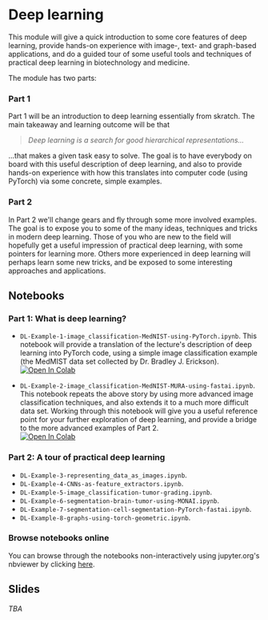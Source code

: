 # Deep learning

This module will give a quick introduction to some core features of deep learning, provide hands-on experience with image-, text- and graph-based applications, and do a guided tour of some useful tools and techniques of practical deep learning in biotechnology and medicine. 

The module has two parts:

### Part 1 
Part 1 will be an introduction to deep learning essentially from skratch. The main takeaway and learning outcome will be that
> _Deep learning is a search for good hierarchical representations..._

...that makes a given task easy to solve. The goal is to have everybody on board with this useful description of deep learning, and also to provide hands-on experience with how this translates into computer code (using PyTorch) via some concrete, simple examples.

### Part 2
In Part 2 we'll change gears and fly through some more involved examples. The goal is to expose you to some of the many ideas, techniques and tricks in modern deep learning. Those of you who are new to the field will hopefully get a useful impression of practical deep learning, with some pointers for learning more. Others more experienced in deep learning will perhaps learn some new tricks, and be exposed to some interesting approaches and applications. 

## Notebooks

### Part 1: What is deep learning?
* `DL-Example-1-image_classification-MedNIST-using-PyTorch.ipynb`. This notebook will provide a translation of the lecture's description of deep learning into PyTorch code, using a simple image classification example (the MedMIST data set collected by Dr. Bradley J. Erickson). <br><a href="https://colab.research.google.com/github/MMIV-ML/MMIV-DLN-AI-2021/blob/master/1-deep_learning/DL-Example-1-image_classification-MedNIST-using-PyTorch.ipynb">
  <img src="https://colab.research.google.com/assets/colab-badge.svg" alt="Open In Colab"/>
</a>

* `DL-Example-2-image_classification-MedNIST-MURA-using-fastai.ipynb`. This notebook repeats the above story by using more advanced image classification techniques, and also extends it to a much more difficult data set. Working through this notebook will give you a useful reference point for your further exploration of deep learning, and provide a bridge to the more advanced examples of Part 2.<br><a href="https://colab.research.google.com/github/MMIV-ML/MMIV-DLN-AI-2021/blob/master/1-deep_learning/DL-Example-2-image_classification-MedNIST-MURA-using-fastai.ipynb">
  <img src="https://colab.research.google.com/assets/colab-badge.svg" alt="Open In Colab"/>
</a>

### Part 2: A tour of practical deep learning
* `DL-Example-3-representing_data_as_images.ipynb`. 
* `DL-Example-4-CNNs-as-feature_extractors.ipynb`. 
* `DL-Example-5-image_classification-tumor-grading.ipynb`. 
* `DL-Example-6-segmentation-brain-tumor-using-MONAI.ipynb`.
* `DL-Example-7-segmentation-cell-segmentation-PyTorch-fastai.ipynb`. 
* `DL-Example-8-graphs-using-torch-geometric.ipynb`. 

### Browse notebooks online
You can browse through the notebooks non-interactively using jupyter.org's nbviewer by clicking [here](https://nbviewer.jupyter.org/github/MMIV-ML/MMIV-DLN-AI-2021/tree/master/1-deep_learning/).



## Slides

_TBA_
